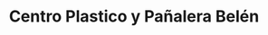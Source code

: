 ---
title: "Centro Plastico y Pañalera Belén"
url: /san-antonio/centro-plastico-y-panalera-belen/
shop: general
---